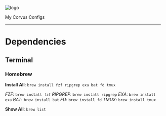 ![logo](https://user-images.githubusercontent.com/7681962/112063008-bcf71d00-8b2e-11eb-88f3-45f640fac28a.png)

My Corvus Configs

-----

# Dependencies

## Terminal

### Homebrew

**Install All**: `brew install fzf ripgrep exa bat fd tmux`

_FZF_:      `brew install fzf`
_RIPGREP_:  `brew install ripgrep`
_EXA_:      `brew install exa`
_BAT_:      `brew install bat`
_FD_:       `brew install fd`
_TMUX_:     `brew install tmux`

**Show All**: `brew list`
